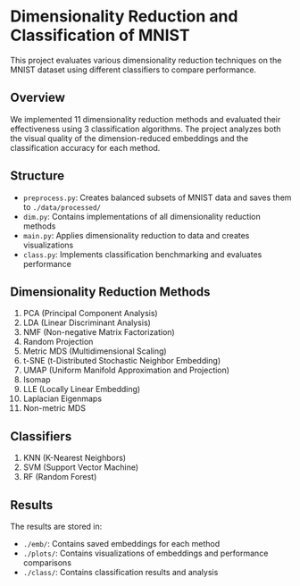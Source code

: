 # Dimensionality Reduction and Classification of MNIST

This project evaluates various dimensionality reduction techniques on the MNIST dataset using different classifiers to compare performance.

## Overview

We implemented 11 dimensionality reduction methods and evaluated their effectiveness using 3 classification algorithms. The project analyzes both the visual quality of the dimension-reduced embeddings and the classification accuracy for each method.

## Structure

- `preprocess.py`: Creates balanced subsets of MNIST data and saves them to `./data/processed/`
- `dim.py`: Contains implementations of all dimensionality reduction methods
- `main.py`: Applies dimensionality reduction to data and creates visualizations
- `class.py`: Implements classification benchmarking and evaluates performance

## Dimensionality Reduction Methods

1. PCA (Principal Component Analysis)
2. LDA (Linear Discriminant Analysis)
3. NMF (Non-negative Matrix Factorization)
4. Random Projection
5. Metric MDS (Multidimensional Scaling)
6. t-SNE (t-Distributed Stochastic Neighbor Embedding)
7. UMAP (Uniform Manifold Approximation and Projection)
8. Isomap
9. LLE (Locally Linear Embedding)
10. Laplacian Eigenmaps
11. Non-metric MDS

## Classifiers

1. KNN (K-Nearest Neighbors)
2. SVM (Support Vector Machine)
3. RF (Random Forest)

## Results

The results are stored in:
- `./emb/`: Contains saved embeddings for each method
- `./plots/`: Contains visualizations of embeddings and performance comparisons
- `./class/`: Contains classification results and analysis